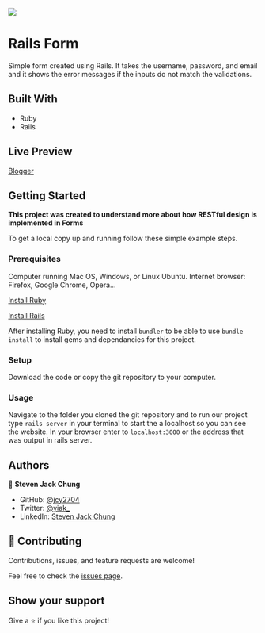 ![](https://img.shields.io/badge/Microverse-blueviolet)

# Rails Form

Simple form created using Rails. It takes the username, password, and email and it shows the error messages if the inputs do not match the validations.

## Built With

- Ruby
- Rails

## Live Preview

[Blogger](https://calm-sands-83196.herokuapp.com/)

## Getting Started

**This project was created to understand more about how RESTful design is implemented in Forms**


To get a local copy up and running follow these simple example steps.

### Prerequisites
Computer running Mac OS, Windows, or Linux Ubuntu.
Internet browser: Firefox, Google Chrome, Opera...

[Install Ruby](https://www.theodinproject.com/courses/ruby-programming/lessons/installing-ruby-ruby-programming)

[Install Rails](https://www.theodinproject.com/courses/ruby-on-rails/lessons/your-first-rails-application-ruby-on-rails)

After installing Ruby, you need to install `bundler` to be able to use `bundle install` to install gems and dependancies for this project.

### Setup
Download the code or copy the git repository to your computer.

### Usage
Navigate to the folder you cloned the git repository and to run our project type `rails server` in your terminal to start the a localhost so you can see the website. In your browser enter to `localhost:3000` or the address that was output in rails server.


## Authors

👤 **Steven Jack Chung**

- GitHub: [@jcy2704](https://github.com/jcy2704)
- Twitter: [@yiak_](https://twitter.com/yiak_)
- LinkedIn: [Steven Jack Chung](https://linkedin.com/in/stevenjchung)

## 🤝 Contributing

Contributions, issues, and feature requests are welcome!

Feel free to check the [issues page](https://github.com/jcy2704/re-form/issues).

## Show your support

Give a ⭐️ if you like this project!
